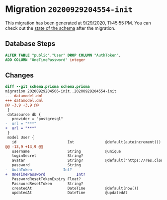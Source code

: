 # Migration `20200929204554-init`

This migration has been generated at 9/29/2020, 11:45:55 PM.
You can check out the [state of the schema](./schema.prisma) after the migration.

## Database Steps

```sql
ALTER TABLE "public"."User" DROP COLUMN "AuthToken",
ADD COLUMN "OneTimePassword" integer   
```

## Changes

```diff
diff --git schema.prisma schema.prisma
migration 20200929204506-init..20200929204554-init
--- datamodel.dml
+++ datamodel.dml
@@ -3,9 +3,9 @@
 }
 datasource db {
   provider = "postgresql"
-  url = "***"
+  url = "***"
 }
 model User {
   id                       Int              @default(autoincrement()) @id
@@ -13,9 +13,9 @@
   username                 String           @unique
   loginSecret              String?
   avatar                   String?          @default("https://res.cloudinary.com/iib-webdevs/image/upload/v1601031013/DontDeleteMe/pngtree-businessman-user-avatar-free-vector-png-image_1538405.jpg")
   password                 String
-  AuthToken              Int?
+  OneTimePassword              Int?
   PasswordResetTokenExpiry Float?
   PasswordResetToken       String?
   createdAt                DateTime         @default(now())
   updatedAt                DateTime         @updatedAt
```


